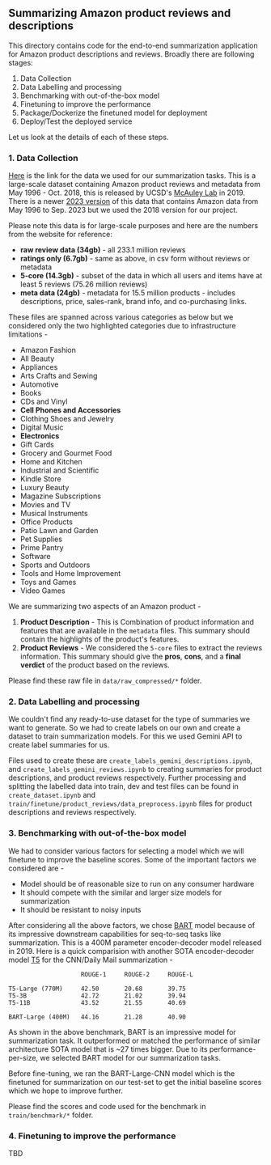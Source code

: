 ## Summarizing Amazon product reviews and descriptions

This directory contains code for the end-to-end summarization application for Amazon product descriptions and reviews. Broadly there are following stages:

1. Data Collection
2. Data Labelling and processing
3. Benchmarking with out-of-the-box model
4. Finetuning to improve the performance
5. Package/Dockerize the finetuned model for deployment
6. Deploy/Test the deployed service

Let us look at the details of each of these steps.

### 1. Data Collection

[Here](https://cseweb.ucsd.edu/~jmcauley/datasets/amazon_v2/) is the link for the data we used for our summarization tasks. This is a large-scale dataset containing Amazon product reviews and metadata from May 1996 - Oct. 2018, this is released by UCSD's [McAuley Lab](https://cseweb.ucsd.edu/~jmcauley/) in 2019. There is a newer [2023 version](https://amazon-reviews-2023.github.io/) of this data that contains Amazon data from May 1996 to Sep. 2023 but we used the 2018 version for our project.

Please note this data is for large-scale purposes and here are the numbers from the website for reference: 

- **raw review data (34gb)** - all 233.1 million reviews
- **ratings only (6.7gb)** - same as above, in csv form without reviews or metadata
- **5-core (14.3gb)** - subset of the data in which all users and items have at least 5 reviews (75.26 million reviews)
- **meta data (24gb)** - metadata for 15.5 million products - includes descriptions, price, sales-rank, brand info, and co-purchasing links.


These files are spanned across various categories as below but we considered only the two highlighted categories due to infrastructure limitations - 

- Amazon Fashion
- All Beauty
- Appliances
- Arts Crafts and Sewing
- Automotive
- Books
- CDs and Vinyl
- **Cell Phones and Accessories**
- Clothing Shoes and Jewelry
- Digital Music
- **Electronics**
- Gift Cards
- Grocery and Gourmet Food
- Home and Kitchen
- Industrial and Scientific
- Kindle Store
- Luxury Beauty
- Magazine Subscriptions
- Movies and TV
- Musical Instruments
- Office Products
- Patio Lawn and Garden
- Pet Supplies
- Prime Pantry
- Software
- Sports and Outdoors
- Tools and Home Improvement
- Toys and Games
- Video Games


We are summarizing two aspects of an Amazon product - 
1. **Product Description** - This is Combination of product information and features that are available in the `metadata` files. This summary should contain the highlights of the product's features.
2. **Product Reviews** - We considered the `5-core` files to extract the reviews information. This summary should give the **pros**, **cons**, and a **final verdict** of the product based on the reviews.

Please find these raw file in `data/raw_compressed/*` folder.


### 2. Data Labelling and processing

We couldn't find any ready-to-use dataset for the type of summaries we want to generate. So we had to create labels on our own and create a dataset to train summarization models. For this we used Gemini API to create label summaries for us. 

Files used to create these are `create_labels_gemini_descriptions.ipynb`, and `create_labels_gemini_reviews.ipynb` to creating summaries for product descriptions, and product reviews respectively. 
Further processing and splitting the labelled data into train, dev and test files can be found in `create_dataset.ipynb` and `train/finetune/product_reviews/data_preprocess.ipynb` files for product descriptions and reviews respectively.


### 3. Benchmarking with out-of-the-box model

We had to consider various factors for selecting a model which we will finetune to improve the baseline scores. Some of the important factors we considered are -

- Model should be of reasonable size to run on any consumer hardware
- It should compete with the similar and larger size models for summarization
- It should be resistant to noisy inputs

After considering all the above factors, we chose [BART](https://arxiv.org/pdf/1910.13461v1.pdf) model because of its impressive downstream capabilities for seq-to-seq tasks like summarization. This is a 400M parameter encoder-decoder model released in 2019. Here is a quick comparision with another SOTA encoder-decoder model [T5](https://arxiv.org/pdf/1910.10683.pdf) for the CNN/Daily Mail summarization - 

```
                    ROUGE-1     ROUGE-2     ROUGE-L

T5-Large (770M)     42.50       20.68       39.75
T5-3B               42.72       21.02       39.94
T5-11B              43.52       21.55       40.69

BART-Large (400M)   44.16       21.28       40.90
```

As shown in the above benchmark, BART is an impressive model for summarization task. It outperformed or matched the performance of similar architecture SOTA model that is ~27 times bigger. Due to its performance-per-size, we selected BART model for our summarization tasks.

Before fine-tuning, we ran the BART-Large-CNN model which is the finetuned for summarization on our test-set to get the initial baseline scores which we hope to improve further.

Please find the scores and code used for the benchmark in `train/benchmark/*` folder.

### 4. Finetuning to improve the performance

TBD









